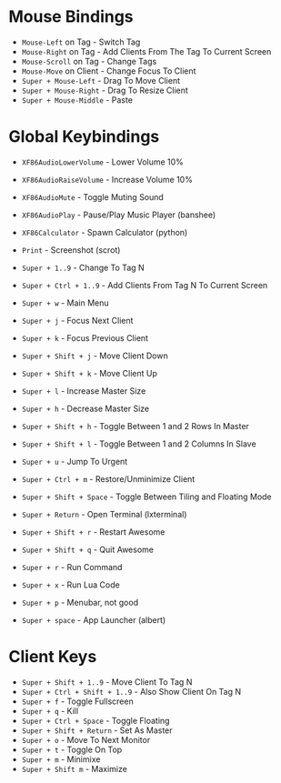 # Mouse Bindings
- `Mouse-Left` on Tag - Switch Tag
- `Mouse-Right` on Tag - Add Clients From The Tag To Current Screen
- `Mouse-Scroll` on Tag - Change Tags
- `Mouse-Move` on Client - Change Focus To Client
- `Super + Mouse-Left` - Drag To Move Client
- `Super + Mouse-Right` - Drag To Resize Client
- `Super + Mouse-Middle` - Paste

# Global Keybindings
- `XF86AudioLowerVolume` - Lower Volume 10%
- `XF86AudioRaiseVolume` - Increase Volume 10%
- `XF86AudioMute` - Toggle Muting Sound
- `XF86AudioPlay` - Pause/Play Music Player (banshee)
- `XF86Calculator` - Spawn Calculator (python)
- `Print` - Screenshot (scrot)

- `Super + 1..9` - Change To Tag N
- `Super + Ctrl + 1..9` - Add Clients From Tag N To Current Screen
- `Super + w` - Main Menu
- `Super + j` - Focus Next Client
- `Super + k` - Focus Previous Client
- `Super + Shift + j` - Move Client Down
- `Super + Shift + k` - Move Client Up
- `Super + l` - Increase Master Size
- `Super + h` - Decrease Master Size
- `Super + Shift + h` - Toggle Between 1 and 2 Rows In Master
- `Super + Shift + l` - Toggle Between 1 and 2 Columns In Slave
- `Super + u` - Jump To Urgent
- `Super + Ctrl + m` - Restore/Unminimize Client
- `Super + Shift + Space` - Toggle Between Tiling and Floating Mode
- `Super + Return` - Open Terminal (lxterminal)
- `Super + Shift + r` - Restart Awesome
- `Super + Shift + q` - Quit Awesome
- `Super + r` - Run Command
- `Super + x` - Run Lua Code
- `Super + p` - Menubar, not good
- `Super + space` - App Launcher (albert)

# Client Keys
- `Super + Shift + 1..9` - Move Client To Tag N
- `Super + Ctrl + Shift + 1..9` - Also Show Client On Tag N
- `Super + f` - Toggle Fullscreen
- `Super + q` - Kill
- `Super + Ctrl + Space` - Toggle Floating
- `Super + Shift + Return` - Set As Master
- `Super + o` - Move To Next Monitor
- `Super + t` - Toggle On Top
- `Super + m` - Minimixe
- `Super + Shift m` - Maximize
